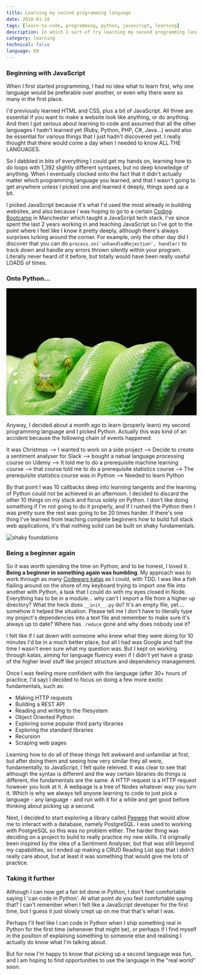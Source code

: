 ```yaml
---
title: Learning my second programming language
date: 2018-01-18
tags: [learn-to-code, programming, python, javascript, learning]
description: In which I sort-of try learning my second programming language and relearn the joy of being a beginner at something again
category: learning
technical: false
language: EN
---
```


### Beginning with JavaScript

When I first started programming, I had no idea what to learn first, why one language would be preferable over another, or even why there _were_ so many in the first place.

I'd previously learned HTML and CSS, plus a bit of JavaScript. All three are essential if you want to make a website look like anything, or do anything. And then I got serious about learning to code and assumed that all the other languages I hadn't learned yet (Ruby, Python, PHP, C#, Java...) would also be essential for various things that I just hadn't discovered yet. I really thought that there would come a day when I needed to know ALL THE LANGUAGES.

So I dabbled in bits of everything I could get my hands on, learning how to do loops with 1,392 slightly different syntaxes, but no deep knowledge of anything. When I eventually clocked onto the fact that it didn't actually matter which programming language you learned, and that I wasn't going to get anywhere unless I picked one and learned it deeply, things sped up a bit.

I picked JavaScript because it's what I'd used the most already in building websites, and also because I was hoping to go to a certain <a href="https://northcoders.com/" target="_blank" rel="noopener noreferrer">Coding Bootcamp</a> in Manchester which taught a JavaScript tech stack. I've since spent the last 2 years working in and teaching JavaScript so I've got to the point where I feel like I know it pretty deeply, although there's always surprises lurking around the corner. For example, only the other day did I discover that you can do `process.on('unhandledRejection', handler)` to track down and handle any errors thrown silently within your program. Literally never heard of it before, but totally would have been really useful LOADS of times.

### Onto Python...

![python](./img/python.jpg)

Anyway, I decided about a month ago to learn (properly learn) my second programming language and I picked Python. Actually this was kind of an accident because the following chain of events happened:

It was Christmas --> I wanted to work on a side project --> Decide to create a sentiment analyser for Slack --> bought a natual language processing course on Udemy --> It told me to do a prerequisite machine learning course --> that course told me to do a prerequisite statistics course --> The prerequisite statistics course was in Python --> Needed to learn Python

By that point I was 10 callbacks deep into learning tangents and the learning of Python could not be achieved in an afternoon. I decided to discard the other 10 things on my stack and focus solely on Python. I don't like doing something if I'm not going to do it properly, and if I rushed the Python then I was pretty sure the rest was going to be 20 times harder. If there's one thing I've learned from teaching complete beginners how to build full stack web applications, it's that nothing solid can be built on shaky fundamentals.

![shaky foundations](.img/shaky.jpg)

### Being a beginner again

So it was worth spending the time on Python, and to be honest, I loved it. **Being a beginner in something again was humbling**. My approach was to work through as many <a href="https://www.codewars.com" target="_blank" rel="noopener noreferrer">Codewars katas</a> as I could, with TDD. I was like a fish flailing around on the shore of my keyboard trying to import one file into another with Python, a task that I could do with my eyes closed in Node. Everything has to be in a module... why can't I import a file from a higher up directory? What the heck does `__init__.py` do? It's an empty file, yet.... somehow it helped the situation. Please tell me I don't have to literally type my project's dependencies into a text file and remember to make sure it's always up to date? Where has `.reduce` gone and why does nobody use it?

I felt like if I sat down with someone who knew what they were doing for 10 minutes I'd be in a much better place, but all I had was Google and half the time I wasn't even sure what my question was. But I kept on working through katas, aiming for language fluency even if I didn't yet have a grasp of the higher level stuff like project structure and dependency management.

Once I was feeling more confident with the language (after 30+ hours of practice, I'd say) I decided to focus on doing a few more exotic fundamentals, such as:

- Making HTTP requests
- Building a REST API
- Reading and writing to the filesystem
- Object Oriented Python
- Exploring some popular third party libraries
- Exploring the standard libraries
- Recursion
- Scraping web pages

Learning how to do all of these things felt awkward and unfamiliar at first, but after doing them and seeing how very similar they all were, fundamentally, to JavaScript, I felt quite releived. It was clear to see that although the syntax is different and the way certain libraries do things is different, the fundamentals are the same. A HTTP request is a HTTP request however you look at it. A webpage is a tree of Nodes whatever way you turn it. Which is why we always tell anyone learning to code to just pick a language - any language - and run with it for a while and get good before thinking about picking up a second.

Next, I decided to start exploring a library called <a href="http://docs.peewee-orm.com/en/latest/" target="_blank" rel="noopener noreferrer">Peewee</a> that would allow me to interact with a database, namely PostgreSQL. I was used to working with PostgreSQL so this was no problem either. The harder thing was deciding on a project to build to really practice my new skills. I'd originally been inspired by the idea of a Sentiment Analyser, but that was still beyond my capabilities, so I ended up making a CRUD Reading List app that I didn't really care about, but at least it was something that would give me lots of practice.

### Taking it further

Although I can now get a fair bit done in Python, I don't feel comfortable saying I 'can code in Python'. At what point _do_ you feel comfortable saying that? I can't remember when I felt like a JavaScript developer for the first time, but I guess it just slowly crept up on me that that's what I was.

Perhaps I'll feel like I can code in Python when I ship something real in Python for the first time (whenever that might be), or perhaps if I find myself in the position of explaining something to someone else and realising I actually do know what I'm talking about.

But for now I'm happy to know that picking up a second language was fun, and I am hoping to find opportunities to use the language in the "real world" soon.
